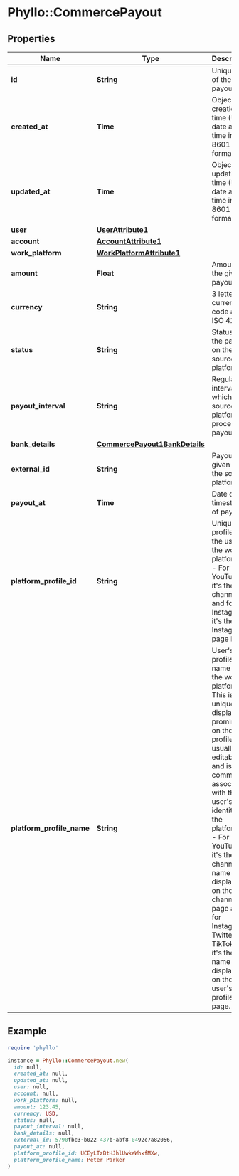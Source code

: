 # Phyllo::CommercePayout

## Properties

| Name | Type | Description | Notes |
| ---- | ---- | ----------- | ----- |
| **id** | **String** | Unique ID of the payout. |  |
| **created_at** | **Time** | Object creation time (UTC date and time in ISO 8601 format) |  |
| **updated_at** | **Time** | Object updation time (UTC date and time in ISO 8601 format) |  |
| **user** | [**UserAttribute1**](UserAttribute1.md) |  |  |
| **account** | [**AccountAttribute1**](AccountAttribute1.md) |  |  |
| **work_platform** | [**WorkPlatformAttribute1**](WorkPlatformAttribute1.md) |  |  |
| **amount** | **Float** | Amount for the given payout |  |
| **currency** | **String** | 3 letter currency code as per ISO 4217 |  |
| **status** | **String** | Status of the payout on the source platform |  |
| **payout_interval** | **String** | Regular interval at which the source platform processes payouts | [optional] |
| **bank_details** | [**CommercePayout1BankDetails**](CommercePayout1BankDetails.md) |  | [optional] |
| **external_id** | **String** | Payout ID given by the source platform |  |
| **payout_at** | **Time** | Date or timestamp of payout |  |
| **platform_profile_id** | **String** | Unique profile ID of the user on the work platform.   Ex - For YouTube it&#39;s the channel ID and for Instagram it&#39;s the Instagram page ID. |  |
| **platform_profile_name** | **String** | User&#39;s profile name on the work platform. This is not unique, is displayed prominently on the profile, usually editable and is most commonly associated with that user&#39;s identity on the platform.  Ex - For YouTube, it&#39;s the channel name displayed on the channel page and for Instagram / Twitter / TikTok etc, it&#39;s the name displayed on the user&#39;s profile page. |  |

## Example

```ruby
require 'phyllo'

instance = Phyllo::CommercePayout.new(
  id: null,
  created_at: null,
  updated_at: null,
  user: null,
  account: null,
  work_platform: null,
  amount: 123.45,
  currency: USD,
  status: null,
  payout_interval: null,
  bank_details: null,
  external_id: 5790fbc3-b022-437b-abf8-0492c7a82056,
  payout_at: null,
  platform_profile_id: UCEyLTzBtHJhlUwkeWhxfMXw,
  platform_profile_name: Peter Parker
)
```


